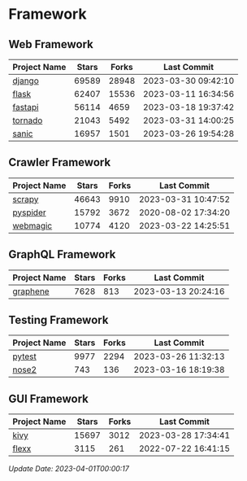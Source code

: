 # Framework

## Web Framework
| Project Name | Stars | Forks | Last Commit |
| ------------ | ----- | ----- | ----------- |
| [django](https://github.com/django/django) | 69589 | 28948 | 2023-03-30 09:42:10 |
| [flask](https://github.com/pallets/flask) | 62407 | 15536 | 2023-03-11 16:34:56 |
| [fastapi](https://github.com/tiangolo/fastapi) | 56114 | 4659 | 2023-03-18 19:37:42 |
| [tornado](https://github.com/tornadoweb/tornado) | 21043 | 5492 | 2023-03-31 14:00:25 |
| [sanic](https://github.com/sanic-org/sanic) | 16957 | 1501 | 2023-03-26 19:54:28 |

## Crawler Framework
| Project Name | Stars | Forks | Last Commit |
| ------------ | ----- | ----- | ----------- |
| [scrapy](https://github.com/scrapy/scrapy) | 46643 | 9910 | 2023-03-31 10:47:52 |
| [pyspider](https://github.com/binux/pyspider) | 15792 | 3672 | 2020-08-02 17:34:20 |
| [webmagic](https://github.com/code4craft/webmagic) | 10774 | 4120 | 2023-03-22 14:25:51 |

## GraphQL Framework
| Project Name | Stars | Forks | Last Commit |
| ------------ | ----- | ----- | ----------- |
| [graphene](https://github.com/graphql-python/graphene) | 7628 | 813 | 2023-03-13 20:24:16 |

## Testing Framework
| Project Name | Stars | Forks | Last Commit |
| ------------ | ----- | ----- | ----------- |
| [pytest](https://github.com/pytest-dev/pytest) | 9977 | 2294 | 2023-03-26 11:32:13 |
| [nose2](https://github.com/nose-devs/nose2) | 743 | 136 | 2023-03-16 18:19:38 |

## GUI Framework
| Project Name | Stars | Forks | Last Commit |
| ------------ | ----- | ----- | ----------- |
| [kivy](https://github.com/kivy/kivy) | 15697 | 3012 | 2023-03-28 17:34:41 |
| [flexx](https://github.com/flexxui/flexx) | 3115 | 261 | 2022-07-22 16:41:15 |

*Update Date: 2023-04-01T00:00:17*